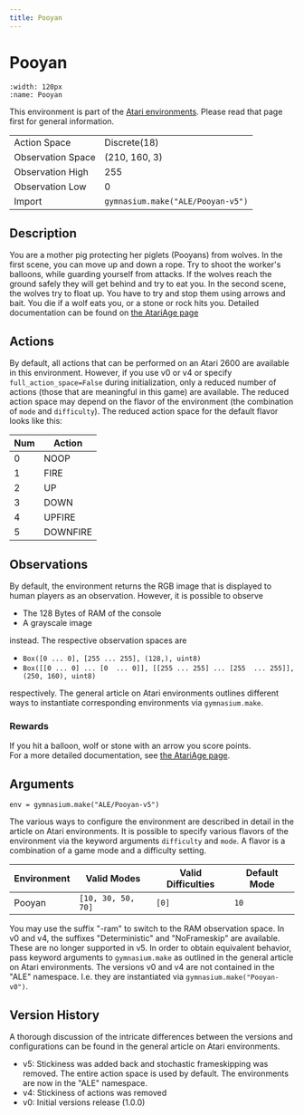 ```yaml
---
title: Pooyan
---
```

# Pooyan

```{figure} ../../_static/videos/atari/pooyan.gif 
:width: 120px
:name: Pooyan
```

This environment is part of the <a href='..'>Atari environments</a>. Please read that page first for general information.

|                   |                                   |
|-------------------|-----------------------------------|
| Action Space      | Discrete(18)                      |
| Observation Space | (210, 160, 3)                     |
| Observation High  | 255                               |
| Observation Low   | 0                                 |
| Import            | `gymnasium.make("ALE/Pooyan-v5")` |

## Description

You are a mother pig protecting her piglets (Pooyans) from wolves. In the first scene, you can move up and down a rope. Try to shoot the worker's balloons, while guarding yourself from attacks. If the wolves reach the ground safely they will get behind and try to eat you. In the second scene, the wolves try to float up. You have to try and stop them using arrows and bait. You die if a wolf eats you, or a stone or rock hits you. 
Detailed documentation can be found on [the AtariAge page](https://atariage.com/manual_html_page.php?SoftwareLabelID=372)

## Actions
By default, all actions that can be performed on an Atari 2600 are available in this environment.
However, if you use v0 or v4 or specify `full_action_space=False` during initialization, only a reduced
number of actions (those that are meaningful in this game) are available. The reduced action space may depend on the flavor of the environment (the combination of `mode` and `difficulty`). The reduced action space for the default 
flavor looks like this:

| Num | Action   |
|-----|----------|
| 0   | NOOP     |
| 1   | FIRE     |
| 2   | UP       |
| 3   | DOWN     |
| 4   | UPFIRE   |
| 5   | DOWNFIRE |
## Observations
By default, the environment returns the RGB image that is displayed to human players as an observation. However, it is possible to observe
- The 128 Bytes of RAM of the console
- A grayscale image

instead. The respective observation spaces are
- `Box([0 ... 0], [255 ... 255], (128,), uint8)`
- `Box([[0 ... 0]
 ...
 [0  ... 0]], [[255 ... 255]
 ...
 [255  ... 255]], (250, 160), uint8)
`

respectively. The general article on Atari environments outlines different ways to instantiate corresponding environments
via `gymnasium.make`.

### Rewards
If you hit a balloon, wolf or stone with an arrow you score points.  
For a more detailed documentation, see [the AtariAge page](https://atariage.com/manual_html_page.php?SoftwareLabelID=372).
## Arguments

```
env = gymnasium.make("ALE/Pooyan-v5")
```

The various ways to configure the environment are described in detail in the article on Atari environments.
It is possible to specify various flavors of the environment via the keyword arguments `difficulty` and `mode`. 
A flavor is a combination of a game mode and a difficulty setting.

| Environment | Valid Modes        | Valid Difficulties | Default Mode |
|-------------|--------------------|--------------------|--------------|
| Pooyan      | `[10, 30, 50, 70]` | `[0]`              | `10`         |

You may use the suffix "-ram" to switch to the RAM observation space. In v0 and v4, the suffixes "Deterministic" and "NoFrameskip" 
are available. These are no longer supported in v5. In order to obtain equivalent behavior, pass keyword arguments to `gymnasium.make` as outlined in 
the general article on Atari environments.
The versions v0 and v4 are not contained in the "ALE" namespace. I.e. they are instantiated via `gymnasium.make("Pooyan-v0")`.

## Version History
A thorough discussion of the intricate differences between the versions and configurations can be found in the
general article on Atari environments. 

* v5: Stickiness was added back and stochastic frameskipping was removed. The entire action space is used by default. The environments are now in the "ALE" namespace.
* v4: Stickiness of actions was removed
* v0: Initial versions release (1.0.0)

